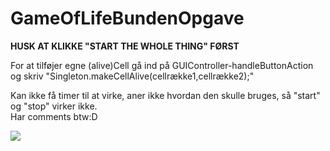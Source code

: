 # GameOfLifeBundenOpgave  
  
**HUSK AT KLIKKE "START THE WHOLE THING" FØRST**  
  
For at tilføjer egne (alive)Cell gå ind på GUIController-handleButtonAction og skriv "Singleton.makeCellAlive(cellrække1,cellrække2);"

  
Kan ikke få timer til at virke, aner ikke hvordan den skulle bruges, så "start" og "stop" virker ikke.  
Har comments btw:D  
  
![](https://i.imgur.com/Ivpko1Q.jpg)
